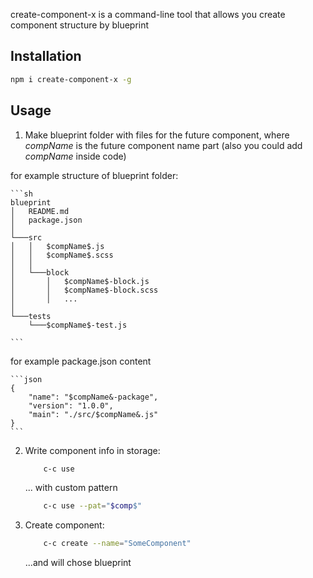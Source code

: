 create-component-x is a command-line tool that allows you create component structure by blueprint

Installation
--------------

```sh
npm i create-component-x -g
```

Usage
--------------

1. Make blueprint folder with files for the future component, where $compName$ is the future component name part (also you could add $compName$ inside code)

for example structure of blueprint folder:

    ```sh
    blueprint
    │   README.md
    │   package.json
    │
    └───src
    │   │   $compName$.js
    │   │   $compName$.scss
    │   │
    │   └───block
    │       │   $compName$-block.js
    │       │   $compName$-block.scss
    │       │   ...
    │
    └───tests
        └───$compName$-test.js

    ```

for example package.json content

    ```json
    {
        "name": "$compName&-package",
        "version": "1.0.0",
        "main": "./src/$compName&.js"
    }
    ```

2. Write component info in storage:

    ```sh
        c-c use
    ```
    ... with custom pattern

    ```sh
        c-c use --pat="$comp$"
    ```

3. Create component:

    ```sh
        c-c create --name="SomeComponent"
    ```
    ...and will chose blueprint